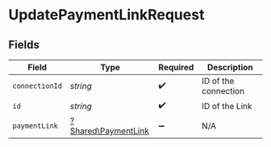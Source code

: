 # UpdatePaymentLinkRequest


## Fields

| Field                                                     | Type                                                      | Required                                                  | Description                                               |
| --------------------------------------------------------- | --------------------------------------------------------- | --------------------------------------------------------- | --------------------------------------------------------- |
| `connectionId`                                            | *string*                                                  | :heavy_check_mark:                                        | ID of the connection                                      |
| `id`                                                      | *string*                                                  | :heavy_check_mark:                                        | ID of the Link                                            |
| `paymentLink`                                             | [?Shared\PaymentLink](../../Models/Shared/PaymentLink.md) | :heavy_minus_sign:                                        | N/A                                                       |